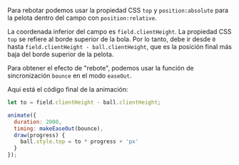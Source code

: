 Para rebotar podemos usar la propiedad CSS `top` y `position:absolute` para la pelota dentro del campo con `position:relative`.

La coordenada inferior del campo es `field.clientHeight`. La propiedad CSS `top` se refiere al borde superior de la bola. Por lo tanto, debe ir desde `0` hasta `field.clientHeight - ball.clientHeight`, que es la posición final más baja del borde superior de la pelota.

Para obtener el efecto de "rebote", podemos usar la función de sincronización `bounce` en el modo `easeOut`.

Aquí está el código final de la animación:

```js
let to = field.clientHeight - ball.clientHeight;

animate({
  duration: 2000,
  timing: makeEaseOut(bounce),
  draw(progress) {
    ball.style.top = to * progress + 'px'
  }
});
```
